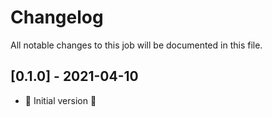 # Changelog
All notable changes to this job will be documented in this file.

## [0.1.0] - 2021-04-10
* 🐘 Initial version 🎉 